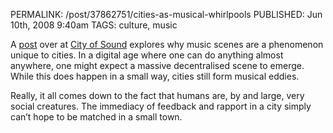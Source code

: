 PERMALINK: /post/37862751/cities-as-musical-whirlpools
PUBLISHED: Jun 10th, 2008 9:40am
TAGS: culture, music

A [post][cos] over at [City of Sound][cos] explores why music scenes are a phenomenon unique to cities. In a digital age where one can do anything almost anywhere, one might expect a massive decentralised scene to emerge. While this does happen in a small way, cities still form musical eddies.

 [cos]: http://www.cityofsound.com/
 [cosp]: http://www.cityofsound.com/blog/2008/06/i-come-from-bri.html

Really, it all comes down to the fact that humans are, by and large, very social creatures. The immediacy of feedback and rapport in a city simply can’t hope to be matched in a small town.